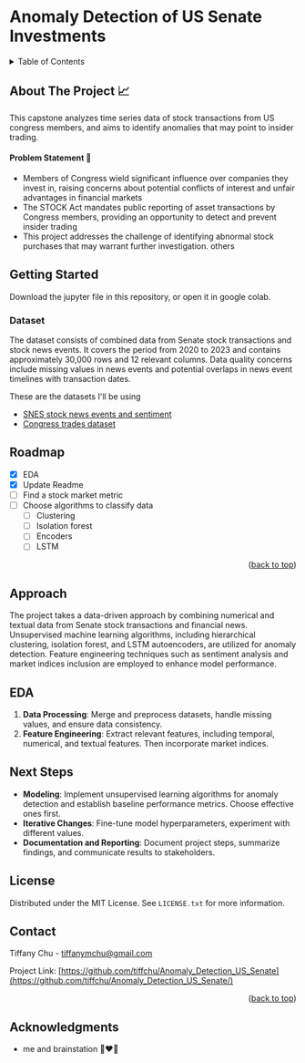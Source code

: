 # Anomaly Detection of US Senate Investments
<!-- TABLE OF CONTENTS -->
<details>
  <summary>Table of Contents</summary>
  <ol>
    <li>
      <a href="#about-the-project">About The Project</a>
    </li>
    <li>
      <a href="#getting-started">Getting Started</a>
      <ul>
        <li><a href="#prerequisites">Datasets</a></li>
      </ul>
    </li>
    <li><a href="#approach">Approach</a></li>
    <li><a href="#eda">EDA</a></li>
    <li><a href="#next-steps">Next Steps</a></li>
    <li><a href="#roadmap">Roadmap</a></li>
    <li><a href="#license">License</a></li>
    <li><a href="#contact">Contact</a></li>
    <li><a href="#acknowledgments">Acknowledgments</a></li>
  </ol>
</details>

<!-- ABOUT THE PROJECT -->
## About The Project  📈

This capstone analyzes time series data of stock transactions from US congress members, and aims to identify anomalies that may point to insider trading.

#### Problem Statement 🤯
* Members of Congress wield significant influence over companies they invest in, raising concerns about potential conflicts of interest and unfair advantages in financial markets
* The STOCK Act mandates public reporting of asset transactions by Congress members, providing an opportunity to detect and prevent insider trading
* This project addresses the challenge of identifying abnormal stock purchases that may warrant further investigation.
others

<!-- GETTING STARTED -->
## Getting Started
Download the jupyter file in this repository, or open it in google colab. 

### Dataset 
The dataset consists of combined data from Senate stock transactions and stock news events. It covers the period from 2020 to 2023 and contains approximately 30,000 rows and 12 relevant columns. Data quality concerns include missing values in news events and potential overlaps in news event timelines with transaction dates.

These are the datasets I'll be using 
- [SNES stock news events and sentiment](https://www.kaggle.com/datasets/parsabg/stocknewseventssentiment-snes-10) 
- [Congress trades dataset](https://senatestockwatcher.com/api)

<!-- ROADMAP -->
## Roadmap 

- [x] EDA
- [x] Update Readme
- [ ] Find a stock market metric
- [ ] Choose algorithms to classify data
    - [ ] Clustering
    - [ ] Isolation forest
    - [ ] Encoders
    - [ ] LSTM

<p align="right">(<a href="#readme-top">back to top</a>)</p>

<!-- APPROACH -->
## Approach

The project takes a data-driven approach by combining numerical and textual data from Senate stock transactions and financial news. Unsupervised machine learning algorithms, including hierarchical clustering, isolation forest, and LSTM autoencoders, are utilized for anomaly detection. Feature engineering techniques such as sentiment analysis and market indices inclusion are employed to enhance model performance.

<!-- EDA -->
## EDA

1. **Data Processing**: Merge and preprocess datasets, handle missing values, and ensure data consistency.
2. **Feature Engineering**: Extract relevant features, including temporal, numerical, and textual features. Then incorporate market indices.

<!-- NEXT STEPS -->
## Next Steps
 
- **Modeling**: Implement unsupervised learning algorithms for anomaly detection and establish baseline performance metrics. Choose effective ones first.
- **Iterative Changes**: Fine-tune model hyperparameters, experiment with different values. 
- **Documentation and Reporting**: Document project steps, summarize findings, and communicate results to stakeholders.


<!-- LICENSE -->
## License

Distributed under the MIT License. See `LICENSE.txt` for more information.

<!-- CONTACT -->
## Contact

Tiffany Chu - tiffanymchu@gmail.com

Project Link: [https://github.com/tiffchu/Anomaly_Detection_US_Senate](https://github.com/tiffchu/Anomaly_Detection_US_Senate/)

<p align="right">(<a href="#readme-top">back to top</a>)</p>



<!-- ACKNOWLEDGMENTS -->
## Acknowledgments
- me and brainstation 👩‍❤️‍👩
